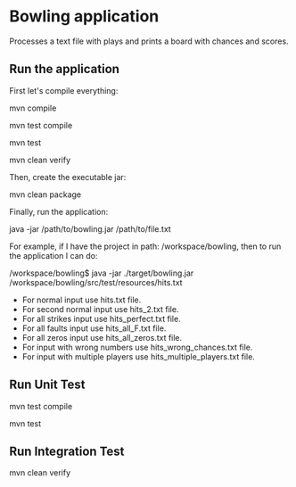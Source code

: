 # Bowling application
Processes a text file with plays and prints a board with chances and scores.

## Run the application

First let's compile everything:

mvn compile

mvn test compile

mvn test

mvn clean verify

Then, create the executable jar:

mvn clean package

Finally, run the application:

java -jar /path/to/bowling.jar /path/to/file.txt

For example, if I have the project in path: /workspace/bowling, then to run the application I can do:

/workspace/bowling$ java -jar ./target/bowling.jar /workspace/bowling/src/test/resources/hits.txt

* For normal input use hits.txt file.
* For second normal input use hits_2.txt file.
* For all strikes input use hits_perfect.txt file.
* For all faults input use hits_all_F.txt file.
* For all zeros input use hits_all_zeros.txt file.
* For input with wrong numbers use hits_wrong_chances.txt file. 
* For input with multiple players use hits_multiple_players.txt file. 

## Run Unit Test
mvn test compile

mvn test

## Run Integration Test
mvn clean verify
